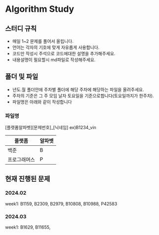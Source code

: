 # Algorithm Study

## 스터디 규칙
* 매일 1~2 문제를 풀어서 올립니다.
* 언어는 각자의 기호에 맞게 자유롭게 사용합니다.
* 코드만 작성시 주석으로 코드에대한 설명을 추가해주세요.
* 내용설명이 필요할시 md파일로 작성해주세요.

## 폴더 및 파일 
* 년도.월 폴더안에 주차별 폴더에 해당 주차에 해당하는 파일을 올려주세요.
* 주차의 기준은 그 주 모임 날자 토요일을 기준으로합니다(토요일까지가 한주차).
* 파일명은 아래와 같이 작성합니다

### 파일명
[플랫폼알파벳][문제번호]_[닉네임] ex)B1234_vin

|플랫폼|알파벳|
|--|--|
|백준|B|
|프로그래머스|P|

## 현재 진행된 문제
### 2024.02
week1: B1159, B2309, B2979, B10808, B10988, P42583
### 2024.03
week1: B1629, B11655,